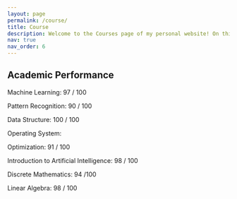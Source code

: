 ```yaml
---
layout: page
permalink: /course/
title: Course
description: Welcome to the Courses page of my personal website! On this page, I highlight the core courses from my undergraduate studies, reflecting my academic performance and interests.
nav: true
nav_order: 6
---
```

## Academic Performance

Machine Learning: 97 / 100

Pattern Recognition: 90 / 100

Data Structure: 100 / 100

Operating System: 

Optimization: 91 / 100

Introduction to Artificial Intelligence: 98 / 100

Discrete Mathematics: 94 /100

Linear Algebra: 98 / 100


